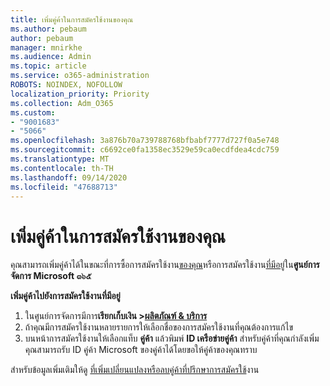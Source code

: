 ```yaml
---
title: เพิ่มคู่ค้าในการสมัครใช้งานของคุณ
ms.author: pebaum
author: pebaum
manager: mnirkhe
ms.audience: Admin
ms.topic: article
ms.service: o365-administration
ROBOTS: NOINDEX, NOFOLLOW
localization_priority: Priority
ms.collection: Adm_O365
ms.custom:
- "9001683"
- "5066"
ms.openlocfilehash: 3a876b70a739788768bfbabf7777d727f0a5e748
ms.sourcegitcommit: c6692ce0fa1358ec3529e59ca0ecdfdea4cdc759
ms.translationtype: MT
ms.contentlocale: th-TH
ms.lasthandoff: 09/14/2020
ms.locfileid: "47688713"
---
```

# <a name="add-a-partner-to-your-subscription"></a>เพิ่มคู่ค้าในการสมัครใช้งานของคุณ

คุณสามารถเพิ่มคู่ค้าได้ในขณะที่การซื้อการสมัครใช้งาน[ของคุณ](https://docs.microsoft.com/microsoft-365/admin/misc/add-partner?view=o365-worldwide#add-a-partner-at-the-time-of-purchase)หรือการสมัครใช้งาน[ที่มีอยู่](https://docs.microsoft.com/microsoft-365/admin/misc/add-partner?view=o365-worldwide#add-a-partner-to-an-existing-subscription)ใน**ศูนย์การจัดการ Microsoft ๓๖๕**

**เพิ่มคู่ค้าไปยังการสมัครใช้งานที่มีอยู่**

1. ในศูนย์การจัดการมีการ**เรียกเก็บเงิน >[ผลิตภัณฑ์ & บริการ](https://go.microsoft.com/fwlink/p/?linkid=842054)** 
2. ถ้าคุณมีการสมัครใช้งานหลายรายการให้เลือกชื่อของการสมัครใช้งานที่คุณต้องการแก้ไข 
3. บนหน้าการสมัครใช้งานให้เลือกแท็บ **คู่ค้า** แล้วพิมพ์ **ID เครือข่ายคู่ค้า** สำหรับคู่ค้าที่คุณกำลังเพิ่ม คุณสามารถรับ ID คู่ค้า Microsoft ของคู่ค้าได้โดยขอให้คู่ค้าของคุณทราบ 

สำหรับข้อมูลเพิ่มเติมให้ดู [ที่เพิ่มเปลี่ยนแปลงหรือลบคู่ค้าที่ปรึกษาการสมัครใช้](https://docs.microsoft.com/microsoft-365/admin/misc/add-partner)งาน 
